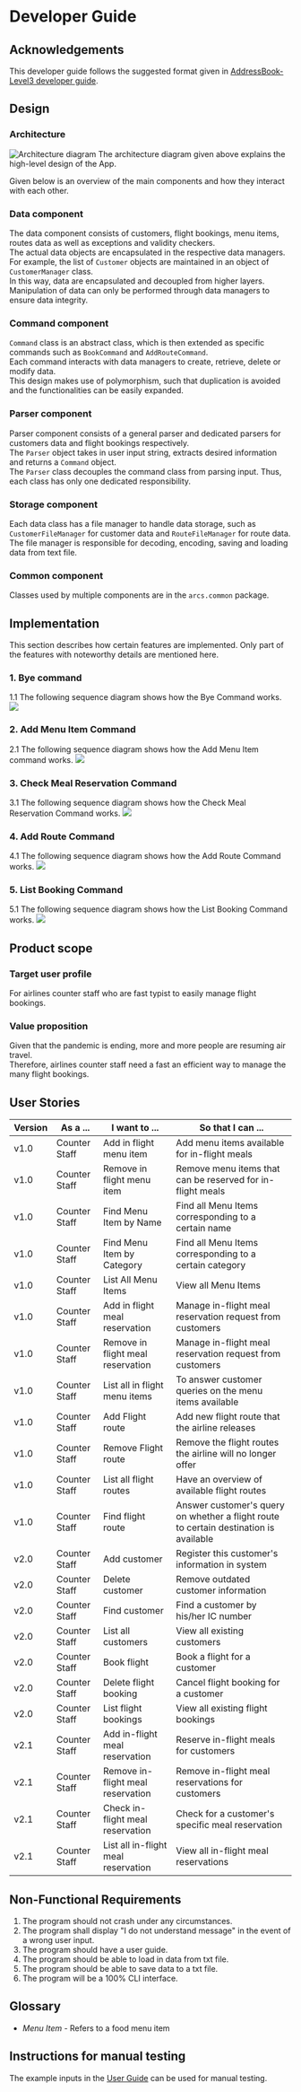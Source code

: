 # Developer Guide

## Acknowledgements

This developer guide follows the suggested format given in [AddressBook-Level3 developer guide](https://se-education.org/addressbook-level3/DeveloperGuide.html).

## Design
### Architecture
![Architecture diagram](diagrams/Architecture_diagram.jpg)
The architecture diagram given above explains the high-level design of the App.

Given below is an overview of the main components and how they interact with each other.

### Data component
The data component consists of customers, flight bookings, menu items, routes data as well as exceptions and validity checkers.<br>
The actual data objects are encapsulated in the respective data managers. For example, the list of `Customer` objects are maintained in an object of `CustomerManager` class.<br>
In this way, data are encapsulated and decoupled from higher layers.
Manipulation of data can only be performed through data managers to ensure data integrity.

### Command component
`Command` class is an abstract class, which is then extended as specific commands such as `BookCommand` and `AddRouteCommand`.<br>
Each command interacts with data managers to create, retrieve, delete or modify data.<br>
This design makes use of polymorphism, such that duplication is avoided and the functionalities can be easily expanded.

### Parser component
Parser component consists of a general parser and dedicated parsers for customers data and flight bookings respectively. <br>
The `Parser` object takes in user input string, extracts desired information and returns a `Command` object.<br>
The `Parser` class decouples the command class from parsing input. Thus, each class has only one dedicated responsibility.

### Storage component
Each data class has a file manager to handle data storage, such as `CustomerFileManager` for customer data and `RouteFileManager` for route data.<br>
The file manager is responsible for decoding, encoding, saving and loading data from text file.

### Common component
Classes used by multiple components are in the `arcs.common` package.

## Implementation
This section describes how certain features are implemented. Only part of the features with noteworthy details are mentioned here.

### 1. Bye command
1.1 The following sequence diagram shows how the Bye Command works.
![](diagrams/ByeCommand.png)

### 2. Add Menu Item Command
2.1 The following sequence diagram shows how the Add Menu Item command works.
![](diagrams/Add_Menu_Item.png)

### 3. Check Meal Reservation Command
3.1 The following sequence diagram shows how the Check Meal Reservation Command works.
![](diagrams/Check_Meal_Reservation.png)

### 4. Add Route Command
4.1 The following sequence diagram shows how the Add Route Command works.
![](diagrams/Add_route.jpg)

### 5. List Booking Command
5.1 The following sequence diagram shows how the List Booking Command works.
![](diagrams/listBooking.jpg)

## Product scope
### Target user profile

For airlines counter staff who are fast typist to easily manage flight bookings.

### Value proposition

Given that the pandemic is ending, more and more people are resuming air travel. <br>
Therefore, airlines counter staff need a fast an efficient way to manage the many flight bookings.

## User Stories

| Version | As a ... | I want to ... | So that I can ... |
|--------|----------|---------------|------------------|
|v1.0|Counter Staff|Add in flight menu item|Add menu items available for in-flight meals|
|v1.0|Counter Staff|Remove in flight menu item|Remove menu items that can be reserved for in-flight meals|
|v1.0|Counter Staff|Find Menu Item by Name|Find all Menu Items corresponding to a certain name|
|v1.0|Counter Staff|Find Menu Item by Category|Find all Menu Items corresponding to a certain category|
|v1.0|Counter Staff|List All Menu Items|View all Menu Items|
|v1.0|Counter Staff|Add in flight meal reservation|Manage in-flight meal reservation request from customers|
|v1.0|Counter Staff|Remove in flight meal reservation|Manage in-flight meal reservation request from customers|
|v1.0|Counter Staff|List all in flight menu items|To answer customer queries on the menu items available|
|v1.0|Counter Staff|Add Flight route|Add new flight route that the airline releases|
|v1.0|Counter Staff|Remove Flight route|Remove the flight routes the airline will no longer offer|
|v1.0|Counter Staff|List all flight routes|Have an overview of available flight routes|
|v1.0|Counter Staff|Find flight route|Answer customer's query on whether a flight route to certain destination is available|
|v2.0|Counter Staff|Add customer|Register this customer's information in system|
|v2.0|Counter Staff|Delete customer|Remove outdated customer information|
|v2.0|Counter Staff|Find customer|Find a customer by his/her IC number|
|v2.0|Counter Staff|List all customers|View all existing customers|
|v2.0|Counter Staff|Book flight|Book a flight for a customer|
|v2.0|Counter Staff|Delete flight booking|Cancel flight booking for a customer|
|v2.0|Counter Staff|List flight bookings|View all existing flight bookings|
|v2.1|Counter Staff|Add in-flight meal reservation|Reserve in-flight meals for customers|
|v2.1|Counter Staff|Remove in-flight meal reservation|Remove in-flight meal reservations for customers|
|v2.1|Counter Staff|Check in-flight meal reservation|Check for a customer's specific meal reservation|
|v2.1|Counter Staff|List all in-flight meal reservation|View all in-flight meal reservations|
## Non-Functional Requirements

1. The program should not crash under any circumstances.
2. The program shall display "I do not understand message" in the event of a wrong user input.
3. The program should have a user guide.
4. The program should be able to load in data from txt file.
5. The program should be able to save data to a txt file.
6. The program will be a 100% CLI interface.

## Glossary

* *Menu Item* - Refers to a food menu item

## Instructions for manual testing

The example inputs in the [User Guide](https://github.com/AY2122s2-CS2113-F12-3/tp/blob/master/docs/UserGuide.md) can be used for manual testing.

